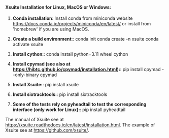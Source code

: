 #### Xsuite Installation for Linux, MacOS or Windows:

1. **Conda installation**: Install conda from miniconda website https://docs.conda.io/projects/miniconda/en/latest/ or install from 'homebrew' if you are using MacOS.

2. **Create a build environment:**:
conda init
conda create -n xsuite
conda activate xsuite

3. **Install cython:**:
conda install python=3.11 wheel cython

4. **Install cpymad (see also at https://hibtc.github.io/cpymad/installation.html):**:
pip install cpymad --only-binary cpymad

5. **Install Xsuite:**:
pip install xsuite

6. **Install sixtracktools:**:
pip install sixtracktools

7. **Some of the tests rely on pyheadtail to test the corresponding interface (only work for Linux):**:
pip install pyheadtail


The manual of Xsuite see at https://xsuite.readthedocs.io/en/latest/installation.html.
The example of Xsuite see at https://github.com/xsuite/.